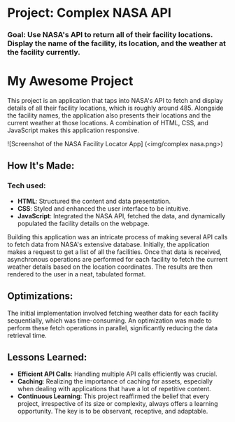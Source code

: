 # Project: Complex NASA API

### Goal: Use NASA's API to return all of their facility locations. Display the name of the facility, its location, and the weather at the facility currently. 

# My Awesome Project

This project is an application that taps into NASA's API to fetch and display details of all their facility locations, which is roughly around 485. Alongside the facility names, the application also presents their locations and the current weather at those locations. A combination of HTML, CSS, and JavaScript makes this application responsive.

![Screenshot of the NASA Facility Locator App] (<img/complex nasa.png>)

## How It's Made:

### Tech used: 
- **HTML**: Structured the content and data presentation.
- **CSS**: Styled and enhanced the user interface to be intuitive.
- **JavaScript**: Integrated the NASA API, fetched the data, and dynamically populated the facility details on the webpage.

Building this application was an intricate process of making several API calls to fetch data from NASA's extensive database. Initially, the application makes a request to get a list of all the facilities. Once that data is received, asynchronous operations are performed for each facility to fetch the current weather details based on the location coordinates. The results are then rendered to the user in a neat, tabulated format.

## Optimizations:

The initial implementation involved fetching weather data for each facility sequentially, which was time-consuming. An optimization was made to perform these fetch operations in parallel, significantly reducing the data retrieval time.

## Lessons Learned:

- **Efficient API Calls**: Handling multiple API calls efficiently was crucial. 
- **Caching**: Realizing the importance of caching for assets, especially when dealing with applications that have a lot of repetitive content.
- **Continuous Learning**: This project reaffirmed the belief that every project, irrespective of its size or complexity, always offers a learning opportunity. The key is to be observant, receptive, and adaptable.



